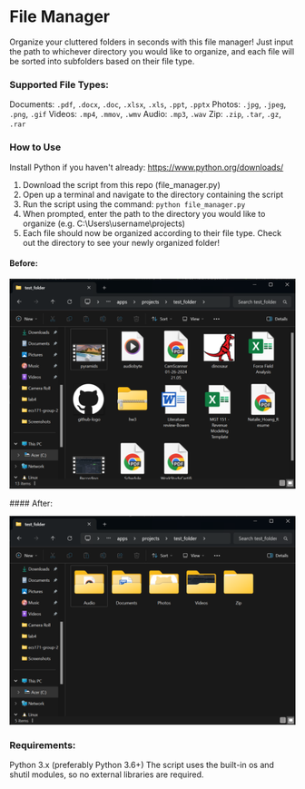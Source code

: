 # File Manager
Organize your cluttered folders in seconds with this file manager! 
Just input the path to whichever directory you would like to organize, and each file will be sorted into subfolders based on their file type.

### Supported File Types: 
Documents: `.pdf`, `.docx`, `.doc`, `.xlsx`, `.xls`, `.ppt`, `.pptx`
Photos: `.jpg`, `.jpeg`, `.png`, `.gif`
Videos: `.mp4`, `.mmov`, `.wmv`
Audio: `.mp3`, `.wav`
Zip: `.zip`, `.tar`, `.gz`, `.rar`

### How to Use
Install Python if you haven't already: https://www.python.org/downloads/
1. Download the script from this repo (file_manager.py)
2. Open up a terminal and navigate to the directory containing the script
3. Run the script using the command: `python file_manager.py`
4. When prompted, enter the path to the directory you would like to organize (e.g. C:\Users\username\projects)
5. Each file should now be organized according to their file type. Check out the directory to see your newly organized folder!

#### Before: 
<p align="center">
  <img src="images/before.png" alt="Directory before running the script"/>
</p>
#### After: 
<p align="center">
  <img src="images/after.png" alt="Directory after running the script"/>
</p>

### Requirements:
Python 3.x (preferably Python 3.6+)
The script uses the built-in os and shutil modules, so no external libraries are required.